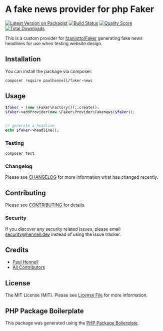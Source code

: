 # A fake news provider for php Faker

[![Latest Version on Packagist](https://img.shields.io/packagist/v/paulhennell/faker-news.svg?style=flat-square)](https://packagist.org/packages/paulhennell/faker-news)
[![Build Status](https://img.shields.io/travis/paulhennell/faker-news/master.svg?style=flat-square)](https://travis-ci.org/paulhennell/faker-news)
[![Quality Score](https://img.shields.io/scrutinizer/g/paulhennell/faker-news.svg?style=flat-square)](https://scrutinizer-ci.com/g/paulhennell/faker-news)
[![Total Downloads](https://img.shields.io/packagist/dt/paulhennell/faker-news.svg?style=flat-square)](https://packagist.org/packages/paulhennell/faker-news)

This is a custom provider for [fzaniotto/Faker](https://github.com/fzaninotto/Faker) generating fake news headlines for use when testing website design. 

## Installation

You can install the package via composer:

```bash
composer require paulhennell/faker-news
```

## Usage

``` php
$faker = (new \Faker\Factory())::create();
$faker->addProvider(new \Faker\Provider\Fakenews($faker));


// generate a headline
echo $faker->headline(); 

```

### Testing

``` bash
composer test
```

### Changelog

Please see [CHANGELOG](CHANGELOG.md) for more information what has changed recently.

## Contributing

Please see [CONTRIBUTING](CONTRIBUTING.md) for details.

### Security

If you discover any security related issues, please email security@hennell.dev instead of using the issue tracker.

## Credits

- [Paul Hennell](https://github.com/paulhennell)
- [All Contributors](../../contributors)

## License

The MIT License (MIT). Please see [License File](LICENSE.md) for more information.

## PHP Package Boilerplate

This package was generated using the [PHP Package Boilerplate](https://laravelpackageboilerplate.com).

